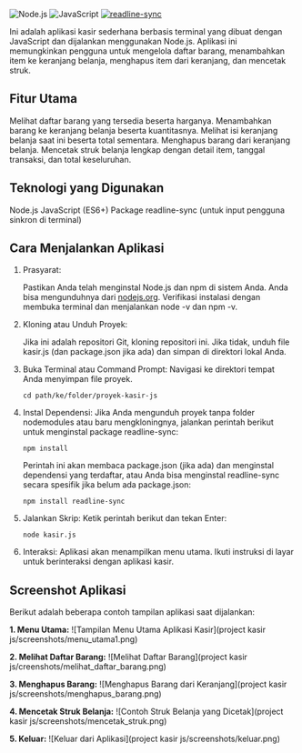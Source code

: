 ![Node.js](https://img.shields.io/badge/Node.js-339933?style=for-the-badge&logo=nodedotjs&logoColor=white)
![JavaScript](https://img.shields.io/badge/JavaScript-F7DF1E?style=for-the-badge&logo=javascript&logoColor=black)
[![readline-sync](https://img.shields.io/npm/v/readline-sync?style=for-the-badge&label=readline-sync&color=blue)](https://www.npmjs.com/package/readline-sync)

Ini adalah aplikasi kasir sederhana berbasis terminal yang dibuat dengan JavaScript dan dijalankan menggunakan Node.js. Aplikasi ini memungkinkan pengguna untuk mengelola daftar barang, menambahkan item ke keranjang belanja, menghapus item dari keranjang, dan mencetak struk.

Fitur Utama
-----------

   Melihat daftar barang yang tersedia beserta harganya.
   Menambahkan barang ke keranjang belanja beserta kuantitasnya.
   Melihat isi keranjang belanja saat ini beserta total sementara.
   Menghapus barang dari keranjang belanja.
   Mencetak struk belanja lengkap dengan detail item, tanggal transaksi, dan total keseluruhan.

Teknologi yang Digunakan
------------------------

   Node.js
   JavaScript (ES6+)
   Package readline-sync (untuk input pengguna sinkron di terminal)

Cara Menjalankan Aplikasi
-------------------------

1.  Prasyarat:
    
       Pastikan Anda telah menginstal Node.js dan npm di sistem Anda. Anda bisa mengunduhnya dari [nodejs.org](https://nodejs.org/).
       Verifikasi instalasi dengan membuka terminal dan menjalankan node -v dan npm -v.
2.  Kloning atau Unduh Proyek:
    
       Jika ini adalah repositori Git, kloning repositori ini.
       Jika tidak, unduh file kasir.js (dan package.json jika ada) dan simpan di direktori lokal Anda.
3.  Buka Terminal atau Command Prompt: Navigasi ke direktori tempat Anda menyimpan file proyek.
    
        cd path/ke/folder/proyek-kasir-js
        
    
4.  Instal Dependensi: Jika Anda mengunduh proyek tanpa folder nodemodules atau baru mengkloningnya, jalankan perintah berikut untuk menginstal package readline-sync:
    
        npm install
        
    
    Perintah ini akan membaca package.json (jika ada) dan menginstal dependensi yang terdaftar, atau Anda bisa menginstal readline-sync secara spesifik jika belum ada package.json:
    
        npm install readline-sync
        
    
5.  Jalankan Skrip: Ketik perintah berikut dan tekan Enter:
    
        node kasir.js
        
    
6.  Interaksi: Aplikasi akan menampilkan menu utama. Ikuti instruksi di layar untuk berinteraksi dengan aplikasi kasir.
    

Screenshot Aplikasi
------------------

Berikut adalah beberapa contoh tampilan aplikasi saat dijalankan:

**1. Menu Utama:**
![Tampilan Menu Utama Aplikasi Kasir](project kasir js/screenshots/menu_utama1.png)

**2. Melihat Daftar Barang:**
![Melihat Daftar Barang](project kasir js/creenshots/melihat_daftar_barang.png)

**3. Menghapus Barang:**
![Menghapus Barang dari Keranjang](project kasir js/screenshots/menghapus_barang.png)

**4. Mencetak Struk Belanja:**
![Contoh Struk Belanja yang Dicetak](project kasir js/screenshots/mencetak_struk.png)

**5. Keluar:**
![Keluar dari Aplikasi](project kasir js/screenshots/keluar.png)

